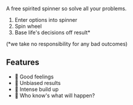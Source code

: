 
A free spirited spinner so solve all your problems.
1. Enter options into spinner
2. Spin wheel
3. Base life's decisions off result*

(*we take no responsibility for any bad outcomes)

## Features
- 🌈 Good feelings
- 🎲 Unbiased results
- 🥁 Intense build up
- 🛫 Who know's what will happen?
